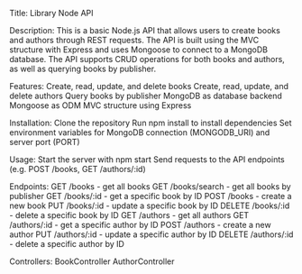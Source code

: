 Title: Library Node API

Description: This is a basic Node.js API that allows users to create books and authors through REST requests. 
The API is built using the MVC structure with Express and uses Mongoose to connect to a MongoDB database. 
The API supports CRUD operations for both books and authors, as well as querying books by publisher.

Features:
Create, read, update, and delete books
Create, read, update, and delete authors
Query books by publisher
MongoDB as database backend
Mongoose as ODM
MVC structure using Express

Installation:
Clone the repository
Run npm install to install dependencies
Set environment variables for MongoDB connection (MONGODB_URI) and server port (PORT)

Usage:
Start the server with npm start
Send requests to the API endpoints (e.g. POST /books, GET /authors/:id)

Endpoints:
GET /books - get all books
GET /books/search - get all books by publisher
GET /books/:id - get a specific book by ID
POST /books - create a new book
PUT /books/:id - update a specific book by ID
DELETE /books/:id - delete a specific book by ID
GET /authors - get all authors
GET /authors/:id - get a specific author by ID
POST /authors - create a new author
PUT /authors/:id - update a specific author by ID
DELETE /authors/:id - delete a specific author by ID

Controllers:
BookController
AuthorController
